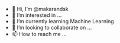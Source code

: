 - 👋 Hi, I’m @makarandsk
- 👀 I’m interested in ...
- 🌱 I’m currently learning Machine Learning
- 💞️ I’m looking to collaborate on ...
- 📫 How to reach me ...

<!---
makarandsk/makarandsk is a ✨ special ✨ repository because its `README.md` (this file) appears on your GitHub profile.
You can click the Preview link to take a look at your changes.
--->
